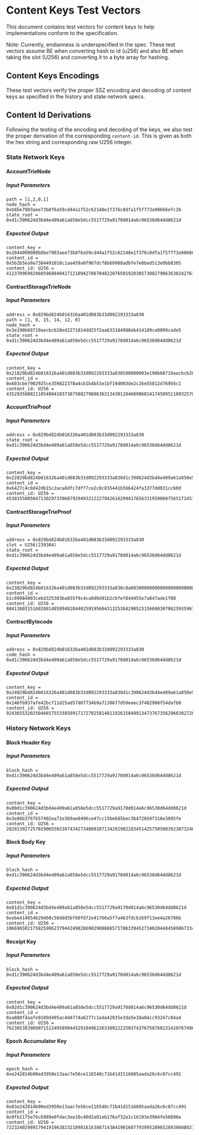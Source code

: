 # Content Keys Test Vectors

This document contains test vectors for content keys to help implementations conform to the specification. 

Note: Currently, endianness is underspecified in the spec. These test vectors
assume BE when converting hash to id (u256) and also BE when taking the slot
(U256) and converting it to a byte array for hashing.

## Content Keys Encodings

These test vectors verify the proper SSZ encoding and decoding of content keys
as specified in the history and state network specs.

## Content Id Derivations

Following the testing of the encoding and decoding of the keys, we also test the proper derivation
of the corresponding `content-id`. This is given as both the hex string and corresponding raw U256 integer.

### State Network Keys

#### AccountTrieNode

##### Input Parameters
```
path = [1,2,0,1]
node_hash = 0xb8be7903aee73b8f6a59cd44a1f52c62148e1f376c0dfa1f5f773a98666efc2b
state_root = 0xd1c390624d3bd4e409a61a858e5dcc5517729a9170d014a6c96530d64dd8621d
```

##### Expected Output
```
content_key = 0x2044000000b8be7903aee73b8f6a59cd44a1f52c62148e1f376c0dfa1f5f773a98666efc2bd1c390624d3bd4e409a61a858e5dcc5517729a9170d014a6c96530d64dd8621d01020001
content_id = 0x5b2b5ea9a7384491010c1aa459a0f967dcf8b69988adbfe7e0bed513e9bb8305
content_id: U256 = 41237096982860596884042712109427867048220765019203857308279863638242761605893
```

#### ContractStorageTrieNode

##### Input Parameters
```
address = 0x829bd824b016326a401d083b33d092293333a830
path = [1, 0, 15, 14, 12, 0]
node_hash = 0x3e190b68719aecbcb28ed2271014dd25f2aa633184988eb414189ce0899cade5
state_root = 0xd1c390624d3bd4e409a61a858e5dcc5517729a9170d014a6c96530d64dd8621d
```

##### Expected Output
```
content_key = 0x21829bd824b016326a401d083b33d092293333a830580000003e190b68719aecbcb28ed2271014dd25f2aa633184988eb414189ce0899cade5d1c390624d3bd4e409a61a858e5dcc5517729a9170d014a6c96530d64dd8621d01000f0e0c00
content_id = 0x603cbe7902925ce359822378a4cb1b4b53e1bf19d003de2c26e55812d76956c1
content_id: U256 = 43529358882110548041037387588279806363134301284609868141745095118932570363585
```

#### AccountTrieProof

##### Input Parameters
```
address = 0x829bd824b016326a401d083b33d092293333a830
state_root = 0xd1c390624d3bd4e409a61a858e5dcc5517729a9170d014a6c96530d64dd8621d 
```

##### Expected Output
```
content_key = 0x22829bd824b016326a401d083b33d092293333a830d1c390624d3bd4e409a61a858e5dcc5517729a9170d014a6c96530d64dd8621d
content_id = 0x6427c4c8d42db15c2aca8dfc7dff7ce2c8c835441b566424fa3377dd031cc60d
content_id: U256 = 45301550050471302973396879294932122279426162994178563319590607565171451545101
```

#### ContractStorageTrieProof

##### Input Parameters
```
address = 0x829bd824b016326a401d083b33d092293333a830
slot = U256(239304)
state_root = 0xd1c390624d3bd4e409a61a858e5dcc5517729a9170d014a6c96530d64dd8621d
```

##### Expected Output
```
content_key = 0x23829bd824b016326a401d083b33d092293333a830c8a6030000000000000000000000000000000000000000000000000000000000d1c390624d3bd4e409a61a858e5dcc5517729a9170d014a6c96530d64dd8621d
content_id = b1c89984803cebd325303ba035f9c4ca0d0d91b2cbfef84d455e7a847ade1f08
content_id: U256 = 80413803151602881485894828440259195604313253842905231566803078625935967002376
```

#### ContractBytecode

##### Input Parameters
```
address = 0x829bd824b016326a401d083b33d092293333a830
code_hash = 0xd1c390624d3bd4e409a61a858e5dcc5517729a9170d014a6c96530d64dd8621d
```

##### Expected Output
```
content_key = 0x24829bd824b016326a401d083b33d092293333a830d1c390624d3bd4e409a61a858e5dcc5517729a9170d014a6c96530d64dd8621d
content_id = 0x146fb937afe42bcf11d25ad57d67734b9a7138677d59eeec3f402908f54dafb0
content_id: U256 = 9243655320250466575533858917172702581481192615849913473767356296630272634800
```

### History Network Keys

#### Block Header Key

##### Input Parameters
```
block_hash = 0xd1c390624d3bd4e409a61a858e5dcc5517729a9170d014a6c96530d64dd8621d
```

##### Expected Output
```
content_key = 0x00d1c390624d3bd4e409a61a858e5dcc5517729a9170d014a6c96530d64dd8621d
content_id = 0x3e86b3767b57402ea72e369ae0496ce47cc15be685bec3b4726b9f316e3895fe
content_id: U256 = 28281392725701906550238743427348001871342819822834514257505083923073246729726
```

#### Block Body Key

##### Input Parameters
```
block_hash = 0xd1c390624d3bd4e409a61a858e5dcc5517729a9170d014a6c96530d64dd8621d
```

##### Expected Output
```
content_key = 0x01d1c390624d3bd4e409a61a858e5dcc5517729a9170d014a6c96530d64dd8621d
content_id = 0xebe414854629d60c58ddd5bf60fd72e41760a5f7a463fdcb169f13ee4a26786b
content_id: U256 = 106696502175825986237944249828698290888857178633945273402044845898673345165419
```

#### Receipt Key

##### Input Parameters
```
block_hash = 0xd1c390624d3bd4e409a61a858e5dcc5517729a9170d014a6c96530d64dd8621d
```

##### Expected Output
```
content_key = 0x02d1c390624d3bd4e409a61a858e5dcc5517729a9170d014a6c96530d64dd8621d
content_id = 0xa888f4aafe9109d495ac4d4774a6277c1ada42035e3da5e10a04cc93247c04a4
content_id: U256 = 76230538398907151249589044529104962263309222250374376758768131420767496438948
```

#### Epoch Accumulator Key

##### Input Parameters
```
epoch_hash = 0xe242814b90ed3950e13aac7e56ce116540c71b41d1516605aada26c6c07cc491
```

##### Expected Output
```
content_key = 0x03e242814b90ed3950e13aac7e56ce116540c71b41d1516605aada26c6c07cc491
content_id = 0x9fb2175e76c6989e0fdac3ee10c40d2a81eb176af32e1c16193e3904fe56896e
content_id: U256 = 72232402989179419196382321898161638871438419016077939952896528930608027961710
```
